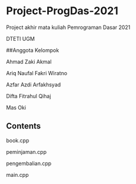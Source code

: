 # Project-ProgDas-2021
Project akhir mata kuliah Pemrograman Dasar 2021

DTETI UGM

##Anggota Kelompok

Ahmad Zaki Akmal

Ariq Naufal Fakri Wiratno

Azfar Azdi Arfakhsyad

Difta Fitrahul Qihaj

Mas Oki
## Contents
book.cpp

peminjaman.cpp

pengembalian.cpp

main.cpp
